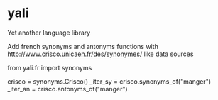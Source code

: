 yali
====

Yet another language library

Add french synonyms and antonyms functions with http://www.crisco.unicaen.fr/des/synonymes/ like data sources

from yali.fr import synonyms

crisco = synonyms.Crisco()
_iter_sy = crisco.synonyms_of("manger")
_iter_an = crisco.antonyms_of("manger")
